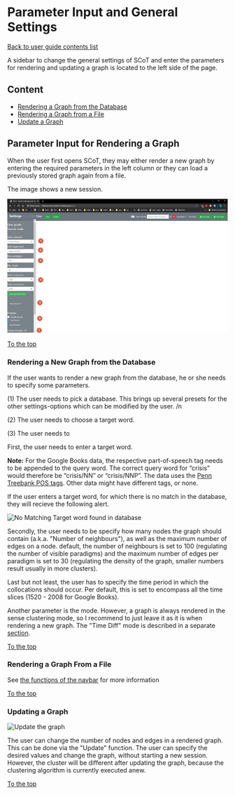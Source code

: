 # Parameter Input and General Settings

[Back to user guide contents list](userGuide.md)

A sidebar to change the general settings of SCoT and enter the parameters for rendering and updating a graph is located to the left side of the page.

## Content

* [Rendering a Graph from the Database](#rendering-a-new-graph-from-the-database)
* [Rendering a Graph from a File](#rendering-a-graph-from-a-file)
* [Update a Graph](#updating-a-graph)


## Parameter Input for Rendering a Graph
When the user first opens SCoT, they may either render a new graph by entering the required parameters in the left column or they can load a previously stored graph again from a file.

The image shows a new session.

![Clean new session](./images/02_settings.jpg "New Session")

[To the top](#parameter-input-and-general-settings)


### Rendering a New Graph from the Database

If the user wants to render a new graph from the database, he or she needs to specify some parameters.

(1) The user needs to pick a database. This brings up several presets for the other settings-options which can be modified by the user. /n

(2) The user needs to choose a target word. 

(3) The user needs to 

First, the user needs to enter a target word.

<!-- Leave note -->
**Note:** For the Google Books data, the respective part-of-speech tag needs to be appended to the query word. The correct query word for “crisis” would therefore be “crisis/NN” or “crisis/NNP”. The data uses the [Penn Treebank POS tags](https://www.ling.upenn.edu/courses/Fall_2003/ling001/penn_treebank_pos.html). Other data might have different tags, or none.

If the user enters a target word, for which there is no match in the database, they will recieve the following alert.

![No Matching Target word found in database](./images/alert_no_matching_target.png)


Secondly, the user needs to be specify how many nodes the graph should contain (a.k.a. "Number of neighbours"), as well as the maximum number of edges on a node. default, the number of neighbours is set to 100 (regulating the number of visible paradigms) and the maximum number of edges per paradigm is set to 30 (regulating the density of the graph, smaller numbers result usually in more clusters).

Last but not least, the user has to specify the time period in which the collocations should occur. Per default, this is set to encompass all the time slices (1520 - 2008 for Google Books).

Another parameter is the mode. However, a graph is always rendered in the sense clustering mode, so I recommend to just leave it as it is when rendering a new graph. The "Time Diff" mode is described in a separate [section](timeDiff.md).

[To the top](#parameter-input-and-general-settings)


### Rendering a Graph From a File

See [the functions of the navbar](navbar.md) for more information

[To the top](#parameter-input-and-general-settings)


### Updating a Graph

![Update the graph](./images/update_graph.png)

The user can change the number of nodes and edges in a rendered graph. This can be done via the "Update" function. The user can specify the desired values and change the graph, without starting a new session. However, the cluster will be different after updating the graph, because the clustering algorithm is currently executed anew.

[To the top](#parameter-input-and-general-settings)
